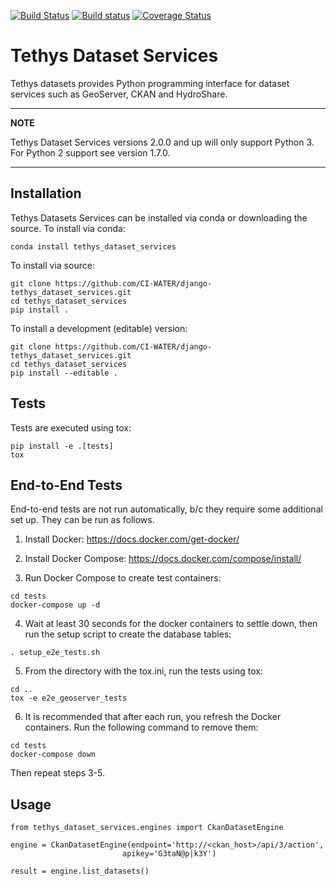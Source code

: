 [![Build Status](https://travis-ci.org/tethysplatform/tethys_dataset_services.svg)](https://travis-ci.org/tethysplatform/tethys_dataset_services)
[![Build status](https://ci.appveyor.com/api/projects/status/ehh3lx289lfj4ue5?svg=true)](https://ci.appveyor.com/project/TethysPlatform/tethys-dataset-services)
[![Coverage Status](https://coveralls.io/repos/github/tethysplatform/tethys_dataset_services/badge.svg)](https://coveralls.io/github/tethysplatform/tethys_dataset_services)

# Tethys Dataset Services

Tethys datasets provides Python programming interface for dataset services such as GeoServer, CKAN and HydroShare.

---
**NOTE**

Tethys Dataset Services versions 2.0.0 and up will only support Python 3. For Python 2 support see version 1.7.0.

---

## Installation

Tethys Datasets Services can be installed via conda or downloading the source. To install via conda:

```
conda install tethys_dataset_services
```

To install via source:

```
git clone https://github.com/CI-WATER/django-tethys_dataset_services.git
cd tethys_dataset_services
pip install .
```

To install a development (editable) version:

```
git clone https://github.com/CI-WATER/django-tethys_dataset_services.git
cd tethys_dataset_services
pip install --editable .
```

## Tests

Tests are executed using tox:

```
pip install -e .[tests]
tox
```

## End-to-End Tests

End-to-end tests are not run automatically, b/c they require some additional set up. They can be run as follows.

1. Install Docker: https://docs.docker.com/get-docker/

2. Install Docker Compose: https://docs.docker.com/compose/install/


3. Run Docker Compose to create test containers:

```
cd tests
docker-compose up -d
```

4. Wait at least 30 seconds for the docker containers to settle down, then run the setup script to create the database tables:

```
. setup_e2e_tests.sh
```

5. From the directory with the tox.ini, run the tests using tox:

```
cd ..
tox -e e2e_geoserver_tests
```

6. It is recommended that after each run, you refresh the Docker containers. Run the following command to remove them:

```
cd tests
docker-compose down
```

Then repeat steps 3-5.

## Usage

```
from tethys_dataset_services.engines import CkanDatasetEngine

engine = CkanDatasetEngine(endpoint='http://<ckan_host>/api/3/action',
                         apikey='G3taN@p|k3Y')

result = engine.list_datasets()
```


